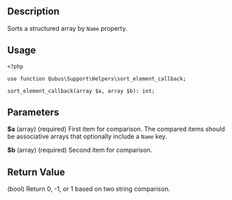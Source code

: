 Description
-----------

Sorts a structured array by `Name` property.

Usage
-----

    <?php

    use function Qubus\Support\Helpers\sort_element_callback;
    
    sort_element_callback(array $a, array $b): int;

Parameters
----------

**$a** (array) (required) First item for comparison. The compared items should be associative arrays that optionally 
include a `Name` key.

**$b** (array) (required) Second item for comparison.

Return Value
------------

(bool) Return 0, -1, or 1 based on two string comparison.